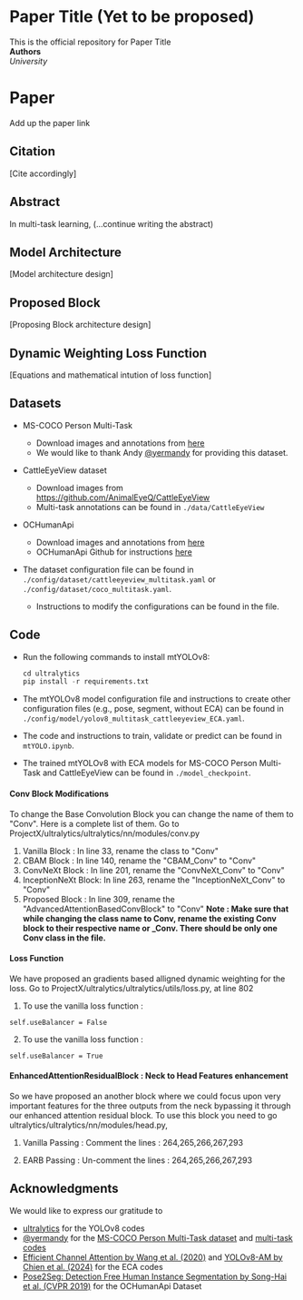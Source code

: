 # Paper Title (Yet to be proposed)

This is the official repository for Paper Title 
<br/>**Authors**
<br/>*University*


# Paper
Add up the paper link

## Citation
[Cite accordingly]
<!--

```BibTeX

@INPROCEEDINGS{mtYOLO,
  author={Ong, Kian Eng and Retta, Sivaji and Srinivasan, Ramarajulu and Tan, Shawn and Liu, Jun},
  booktitle={2024 IEEE International Conference on Multimedia and Expo (ICME) Application/Industry}, 
  title={mtYOLO: A multi-task model to concurrently obtain the vital characteristics of individuals or animals}, 
  year={2024},
  volume={},
  number={},
  pages={},
  keywords={},
  doi={}}

```
-->

## Abstract
In multi-task learning, (...continue writing the abstract)
## Model Architecture
[Model architecture design]

## Proposed Block
[Proposing Block architecture design]

## Dynamic Weighting Loss Function
[Equations and mathematical intution of loss function]

## Datasets
* MS-COCO Person Multi-Task
    * Download images and annotations from [here](https://github.com/ultralytics/ultralytics/pull/5219#issuecomment-1781477032)
    * We would like to thank Andy [@yermandy](https://github.com/yermandy) for providing this dataset.

* CattleEyeView dataset 
    * Download images from https://github.com/AnimalEyeQ/CattleEyeView
    * Multi-task annotations can be found in `./data/CattleEyeView`
* OCHumanApi
    * Download images and annotations from [here](https://cg.cs.tsinghua.edu.cn/dataset/form.html?dataset=ochuman)
    * OCHumanApi Github for instructions [here](https://github.com/liruilong940607/OCHumanApi)

* The dataset configuration file can be found in `./config/dataset/cattleeyeview_multitask.yaml` or `./config/dataset/coco_multitask.yaml`.
  * Instructions to modify the configurations can be found in the file.

## Code
* Run the following commands to install mtYOLOv8:
  ```python
  cd ultralytics
  pip install -r requirements.txt
  ```
* The mtYOLOv8 model configuration file and instructions to create other configuration files (e.g., pose, segment, without ECA) can be found in `./config/model/yolov8_multitask_cattleeyeview_ECA.yaml`. 

* The code and instructions to train, validate or predict can be found in `mtYOLO.ipynb`.

* The trained mtYOLOv8 with ECA models for MS-COCO Person Multi-Task and CattleEyeView can be found in `./model_checkpoint`.

#### Conv Block Modifications
To change the Base Convolution Block you can change the name of them to "Conv". Here is a complete list of them.
Go to ProjectX/ultralytics/ultralytics/nn/modules/conv.py

1) Vanilla Block : In line 33, rename the class to "Conv"
2) CBAM Block : In line 140, rename the "CBAM_Conv" to "Conv"
3) ConvNeXt Block : In line 201, rename the "ConvNeXt_Conv" to "Conv"
4) InceptionNeXt Block: In line 263, rename the "InceptionNeXt_Conv" to "Conv"
5) Proposed Block : In line 309, rename the "AdvancedAttentionBasedConvBlock" to "Conv"
**Note : Make sure that while changing the class name to Conv, rename the existing Conv block to their respective name or _Conv. There should be only one Conv class in the file.**

#### Loss Function
We have proposed an gradients based alligned dynamic weighting for the loss. Go to ProjectX/ultralytics/ultralytics/utils/loss.py, at line 802

1) To use the vanilla loss function :

```
self.useBalancer = False
```

2) To use the vanilla loss function :

```
self.useBalancer = True
```

#### EnhancedAttentionResidualBlock : Neck to Head Features enhancement

So we have proposed an another block where we could focus upon very important features for the three outputs from the neck bypassing it through our enhanced attention residual block. 
To use this block you need to go ultralytics/ultralytics/nn/modules/head.py,

1) Vanilla Passing : Comment the lines : 264,265,266,267,293

3) EARB Passing : Un-comment the lines : 264,265,266,267,293

## Acknowledgments
We would like to express our gratitude to 
* [ultralytics](https://github.com/ultralytics/ultralytics) for the YOLOv8 codes
* [@yermandy](https://github.com/yermandy) for the [MS-COCO Person Multi-Task dataset](https://github.com/ultralytics/ultralytics/pull/5219#issuecomment-1781477032) and [multi-task codes](https://github.com/yermandy/ultralytics/tree/multi-task-model) 
* [Efficient Channel Attention by Wang et al. (2020)](https://github.com/BangguWu/ECANet) and [YOLOv8-AM by Chien et al. (2024)](https://github.com/RuiyangJu/Fracture_Detection_Improved_YOLOv8) for the ECA codes
* [Pose2Seg: Detection Free Human Instance Segmentation by Song-Hai et al. (CVPR 2019)](https://github.com/liruilong940607/OCHumanApi) for the OCHumanApi Dataset

